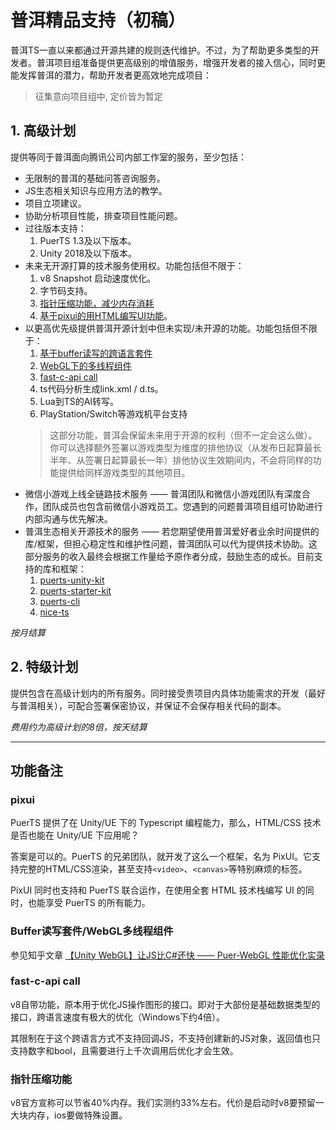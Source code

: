 # 普洱精品支持（初稿）
普洱TS一直以来都通过开源共建的规则迭代维护。不过，为了帮助更多类型的开发者。普洱项目组准备提供更高级别的增值服务，增强开发者的接入信心，同时更能发挥普洱的潜力，帮助开发者更高效地完成项目：

> 征集意向项目组中, 定价皆为暂定

## 1. 高级计划
提供等同于普洱面向腾讯公司内部工作室的服务，至少包括：
* 无限制的普洱的基础问答咨询服务。
* JS生态相关知识与应用方法的教学。
* 项目立项建议。
* 协助分析项目性能，排查项目性能问题。
* 过往版本支持：
    1. PuerTS 1.3及以下版本。
    2. Unity 2018及以下版本。
* 未来无开源打算的技术服务使用权。功能包括但不限于：
    1. v8 Snapshot 启动速度优化。
    2. 字节码支持。
    3. [指针压缩功能，减少内存消耗](#指针压缩功能)
    4. [基于pixui的用HTML编写UI功能](#pixui)。
* 以更高优先级提供普洱开源计划中但未实现/未开源的功能。功能包括但不限于：
    1. [基于buffer读写的跨语言套件](#buffer读写套件webgl多线程组件)
    2. [WebGL下的多线程组件](#buffer读写套件webgl多线程组件)
    3. [fast-c-api call](#fast-c-api-call)
    4. ts代码分析生成link.xml / d.ts。
    5. Lua到TS的AI转写。
    6. PlayStation/Switch等游戏机平台支持
    > 这部分功能，普洱会保留未来用于开源的权利（但不一定会这么做）。你可以选择额外签署以游戏类型为维度的排他协议（从发布日起算最长半年、从签署日起算最长一年）排他协议生效期间内，不会将同样的功能提供给同样游戏类型的其他项目。
* 微信小游戏上线全链路技术服务 —— 普洱团队和微信小游戏团队有深度合作，团队成员也包含前微信小游戏员工。您遇到的问题普洱项目组可协助进行内部沟通与优先解决。
* 普洱生态相关开源技术的服务 —— 若您期望使用普洱爱好者业余时间提供的库/框架，但担心稳定性和维护性问题，普洱团队可以代为提供技术协助。这部分服务的收入最终会根据工作量给予原作者分成，鼓励生态的成长。目前支持的库和框架：
    1. [puerts-unity-kit](https://github.com/throw-out/puerts-unity-kit)
    2. [puerts-starter-kit](https://github.com/Geequlim/puerts-starter-kit)
    3. [puerts-cli](https://github.com/sbfkcel/puerts_cli)
    4. [nice-ts](https://github.com/Justin-sky/Nice-TS)

*按月结算*
    
## 2. 特级计划
提供包含在高级计划内的所有服务。同时接受贵项目内具体功能需求的开发（最好与普洱相关），可配合签署保密协议，并保证不会保存相关代码的副本。
   
*费用约为高级计划的8倍，按天结算*

------
## 功能备注

### pixui
PuerTS 提供了在 Unity/UE 下的 Typescript 编程能力，那么，HTML/CSS 技术是否也能在 Unity/UE 下应用呢？

答案是可以的。PuerTS 的兄弟团队，就开发了这么一个框架，名为 PixUI。它支持完整的HTML/CSS渲染，甚至支持`<video>`、`<canvas>`等特别麻烦的标签。

PixUI 同时也支持和 PuerTS 联合运作，在使用全套 HTML 技术栈编写 UI 的同时，也能享受 PuerTS 的所有能力。

### Buffer读写套件/WebGL多线程组件
参见知乎文章 [【Unity WebGL】让JS比C#还快 —— Puer-WebGL 性能优化实录](https://zhuanlan.zhihu.com/p/646932579)

### fast-c-api call
v8自带功能，原本用于优化JS操作图形的接口。即对于大部份是基础数据类型的接口，跨语言速度有极大的优化（Windows下约4倍）。

其限制在于这个跨语言方式不支持回调JS，不支持创建新的JS对象，返回值也只支持数字和bool，且需要进行上千次调用后优化才会生效。

### 指针压缩功能
v8官方宣称可以节省40%内存。我们实测约33%左右。代价是启动时v8要预留一大块内存，ios要做特殊设置。
